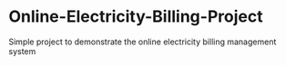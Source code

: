 # Online-Electricity-Billing-Project
Simple project to demonstrate the online electricity billing management system

